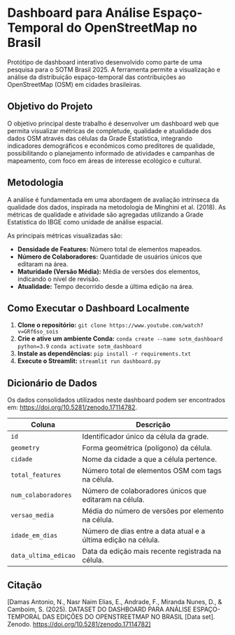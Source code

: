 # Dashboard para Análise Espaço-Temporal do OpenStreetMap no Brasil

Protótipo de dashboard interativo desenvolvido como parte de uma pesquisa para o SOTM Brasil 2025. A ferramenta permite a visualização e análise da distribuição espaço-temporal das contribuições ao OpenStreetMap (OSM) em cidades brasileiras.

## Objetivo do Projeto

O objetivo principal deste trabalho é desenvolver um dashboard web que permita visualizar métricas de completude, qualidade e atualidade dos dados OSM através das células da Grade Estatística, integrando indicadores demográficos e econômicos como preditores de qualidade, possibilitando o planejamento informado de atividades e campanhas de mapeamento, com foco em áreas de interesse ecológico e cultural.

## Metodologia

A análise é fundamentada em uma abordagem de avaliação intrínseca da qualidade dos dados, inspirada na metodologia de Minghini et al. (2018). As métricas de qualidade e atividade são agregadas utilizando a Grade Estatística do IBGE como unidade de análise espacial.

As principais métricas visualizadas são:
* **Densidade de Features:** Número total de elementos mapeados.
* **Número de Colaboradores:** Quantidade de usuários únicos que editaram na área.
* **Maturidade (Versão Média):** Média de versões dos elementos, indicando o nível de revisão.
* **Atualidade:** Tempo decorrido desde a última edição na área.

## Como Executar o Dashboard Localmente

1.  **Clone o repositório:**
    `git clone https://www.youtube.com/watch?v=GRf6so_sois`
2.  **Crie e ative um ambiente Conda:**
    `conda create --name sotm_dashboard python=3.9`
    `conda activate sotm_dashboard`
3.  **Instale as dependências:**
    `pip install -r requirements.txt`
4.  **Execute o Streamlit:**
    `streamlit run dashboard.py`

## Dicionário de Dados

Os dados consolidados utilizados neste dashboard podem ser encontrados em: https://doi.org/10.5281/zenodo.17114782.

| Coluna | Descrição |
|---|---|
| `id` | Identificador único da célula da grade. |
| `geometry` | Forma geométrica (polígono) da célula. |
| `cidade` | Nome da cidade a que a célula pertence. |
| `total_features` | Número total de elementos OSM com tags na célula. |
| `num_colaboradores` | Número de colaboradores únicos que editaram na célula. |
| `versao_media`| Média do número de versões por elemento na célula. |
| `idade_em_dias`| Número de dias entre a data atual e a última edição na célula. |
| `data_ultima_edicao` | Data da edição mais recente registrada na célula. |

## Citação

[Damas Antonio, N., Nasr Naim Elias, E., Andrade, F., Miranda Nunes, D., & Camboim, S. (2025). DATASET DO DASHBOARD PARA ANÁLISE ESPAÇO-TEMPORAL DAS EDIÇÕES DO OPENSTREETMAP NO BRASIL [Data set]. Zenodo. https://doi.org/10.5281/zenodo.17114782]
